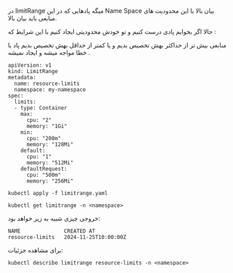  در limitRange میگه پادهایی که در این Name Space بیان بالا با این محدودیت های منابعی باید بیان بالا.
 
 حالا اگر بخوایم پادی درست کنیم و تو خودش محدودیتی ایجاد کنیم با این شرایط که : 
 
 منابعی بیش تر از حداکثر بهش تخصیص بدیم و یا کمتر از حداقل بهش تخصیص بدیم پاد با خطا مواجه میشه و ایجاد نمیشه .

```
apiVersion: v1
kind: LimitRange
metadata:
  name: resource-limits
  namespace: my-namespace
spec:
  limits:
  - type: Container
    max:
      cpu: "2"
      memory: "1Gi"
    min:
      cpu: "200m"
      memory: "128Mi"
    default:
      cpu: "1"
      memory: "512Mi"
    defaultRequest:
      cpu: "500m"
      memory: "256Mi"

```

```
kubectl apply -f limitrange.yaml
```

```
kubectl get limitrange -n <namespace>
```
خروجی چیزی شبیه به زیر خواهد بود:

```
NAME              CREATED AT
resource-limits   2024-11-25T10:00:00Z
```

برای مشاهده جزئیات:
```
kubectl describe limitrange resource-limits -n <namespace>
```
